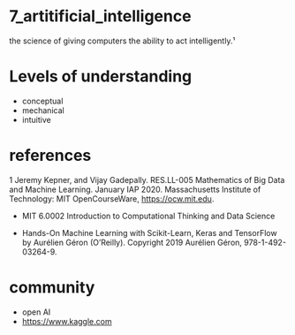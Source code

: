 # 7_artitificial_intelligence
the science of giving computers the ability to act intelligently.¹ 
# Levels of understanding

- conceptual
- mechanical
- intuitive

# references
1 Jeremy Kepner, and Vijay Gadepally. RES.LL-005 Mathematics of Big Data and Machine Learning. January IAP 2020. Massachusetts Institute of Technology: MIT OpenCourseWare, https://ocw.mit.edu.

- MIT 6.0002 Introduction to Computational Thinking and Data Science

- Hands-On Machine Learning with Scikit-Learn, Keras and TensorFlow by Aurélien Géron (O’Reilly). Copyright 2019 Aurélien Géron, 978-1-492-03264-9.

# community
- open AI
- https://www.kaggle.com